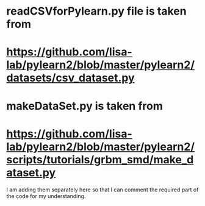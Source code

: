 # readCSVforPylearn.py file is taken from
# https://github.com/lisa-lab/pylearn2/blob/master/pylearn2/datasets/csv_dataset.py

# makeDataSet.py is taken from
# https://github.com/lisa-lab/pylearn2/blob/master/pylearn2/scripts/tutorials/grbm_smd/make_dataset.py

I am adding them separately here so that I can comment the required part of the code for my understanding.
